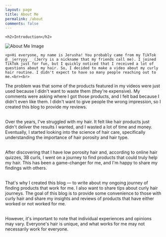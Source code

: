 ```yaml
---
layout: page
title: About Me
permalink: /about
comments: false
---
```


<div class="row justify-content-between">
  <div class="col-md-8 pr-5">

    <h2>Introduction</h2>
 <p class="mb-5">
  <img class="shadow-lg" src="{{site.baseurl}}/assets/images/about-me-1.png" alt="About Me Image" />
</p>

    <p>Hi everyone, my name is Jerusha! You probably came from my TikTok @__jerryyy__ (Jerry is a nickname that my friends call me). I joined TikTok just for fun, but I quickly noticed that I received a lot of questions about my hair. So, I decided to make a video about my curly hair routine. I didn't expect to have so many people reaching out to me.<br><br>

The problem was that some of the products featured in my videos were just used because I didn't want to waste them (they're expensive). My comments were asking where I got those products, and I felt bad because I didn't even like them. I didn't want to give people the wrong impression, so I created this blog to provide my reviews.<br><br>

Over the years, I've struggled with my hair. It felt like hair products just didn't deliver the results I wanted, and I wasted a lot of time and money. Eventually, I started looking into the science of hair care, specifically understanding the importance of hair porosity and hair type.<br><br>

After discovering that I have low porosity hair and, according to online hair quizzes, 3B curls, I went on a journey to find products that could truly help my hair. This has been a game-changer for me, and I'm happy to share my findings with others.<br><br>

That's why I created this blog — to write about my ongoing journey of finding products that work for me. I also want to share tips about curly hair journeys. The goal of this blog is to provide some convenience to those with curly hair and share my insights and reviews of products that have either worked or not worked for me.<br><br>

However, it's important to note that individual experiences and opinions may vary. Everyone's hair is unique, and what works for me may not necessarily work for everyone.</p>
 

  </div>
</div>
